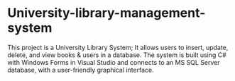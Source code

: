 # University-library-management-system
This project is a University Library System; It allows users to insert, update, delete, and view books & users in a database. The system is built using C# with Windows Forms in Visual Studio and connects to an MS SQL Server database, with a user-friendly graphical interface.
